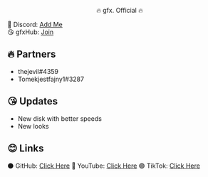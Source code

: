 <p align="center">
🔥 gfx. Official 🔥
</p>

🥶 Discord: [Add Me](https://discord.gg/AF4QFUWK)\
😘 gfxHub: [Join](https://discord.gg/m7SBNXmxvN)

## 🔥 Partners
- thejevil#4359
- Tomekjestfajny1#3287

## 😘 Updates
- New disk with better speeds
- New looks


## 😊 Links
⚫ GitHub: [Click Here](https://github.com/ohheygfx/gfxHub)
🔴 YouTube: [Click Here](https://youtube.com/@ohheygfx)
🟣 TikTok: [Click Here](https://tiktok.com/@gfxhub_ua)
